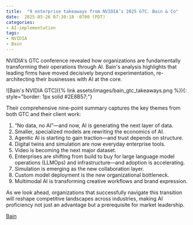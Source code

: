```yaml
---
title:  "9 enterprise takeaways from NVIDIA’s 2025 GTC. Bain & Co"
date:  2025-03-26 07:30:18 -0700 (PDT)
categories: 
- AI-implementation
tags:
- NVIDIA
- Bain
---
```


NVIDIA's GTC conference revealed how organizations are fundamentally transforming their operations through AI. Bain's analysis highlights that leading firms have moved decisively beyond experimentation, re-architecting their businesses with AI at the core.

<!--more-->

![Bain's NVIDIA GTC]({% link assets/images/bain_gtc_takeaways.png %}){: style="border: 1px solid #2E8B57;"}

Their comprehensive nine-point summary captures the key themes from both GTC and their client work:

1. “No data, no AI”—and now, AI is generating the next layer of data.
2. Smaller, specialized models are rewriting the economics of AI.
3. Agentic AI is starting to gain traction—and trust depends on structure.
4. Digital twins and simulation are now everyday enterprise tools.
5. Video is becoming the next major dataset.
6. Enterprises are shifting from build to buy for large language model operations (LLMOps) and infrastructure—and adoption is accelerating.
7. Simulation is emerging as the new collaboration layer.
8. Custom model deployment is the new organizational bottleneck.
9. Multimodal AI is transforming creative workflows and brand expression.

As we look ahead, organizations that successfully navigate this transition will reshape competitive landscapes across industries, making AI proficiency not just an advantage but a prerequisite for market leadership.

[Bain](https://www.bain.com/insights/nvidia-gtc-2025-ai-matures-into-enterprise-infrastructure/)